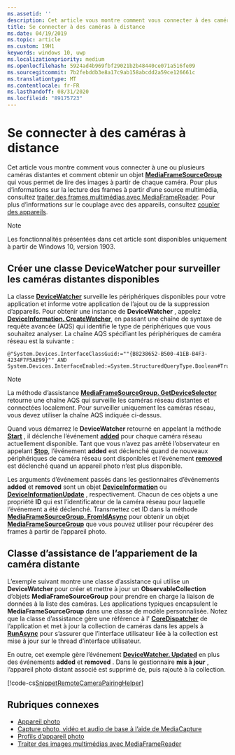 ```yaml
---
ms.assetid: ''
description: Cet article vous montre comment vous connecter à des caméras distantes et comment obtenir un MediaFrameSourceGroup pour récupérer des images à partir de chaque caméra.
title: Se connecter à des caméras à distance
ms.date: 04/19/2019
ms.topic: article
ms.custom: 19H1
keywords: windows 10, uwp
ms.localizationpriority: medium
ms.openlocfilehash: 5924ad4b969fbf29021b2b48440ce071a516fe09
ms.sourcegitcommit: 7b2febddb3e8a17c9ab158abcdd2a59ce126661c
ms.translationtype: MT
ms.contentlocale: fr-FR
ms.lasthandoff: 08/31/2020
ms.locfileid: "89175723"
---
```

# <a name="connect-to-remote-cameras"></a>Se connecter à des caméras à distance

Cet article vous montre comment vous connecter à une ou plusieurs caméras distantes et comment obtenir un objet [**MediaFrameSourceGroup**](/uwp/api/Windows.Media.Capture.Frames.MediaFrameSourceGroup) qui vous permet de lire des images à partir de chaque caméra. Pour plus d’informations sur la lecture des frames à partir d’une source multimédia, consultez [traiter des frames multimédias avec MediaFrameReader](process-media-frames-with-mediaframereader.md). Pour plus d’informations sur le couplage avec des appareils, consultez [coupler des appareils](../devices-sensors/pair-devices.md).

> [!NOTE] 
> Les fonctionnalités présentées dans cet article sont disponibles uniquement à partir de Windows 10, version 1903.

## <a name="create-a-devicewatcher-class-to-watch-for-available-remote-cameras"></a>Créer une classe DeviceWatcher pour surveiller les caméras distantes disponibles

La classe [**DeviceWatcher**](/uwp/api/windows.devices.enumeration.devicewatcher) surveille les périphériques disponibles pour votre application et informe votre application de l’ajout ou de la suppression d’appareils. Pour obtenir une instance de **DeviceWatcher** , appelez [**DeviceInformation. CreateWatcher**](/uwp/api/windows.devices.enumeration.deviceinformation.createwatcher#Windows_Devices_Enumeration_DeviceInformation_CreateWatcher_System_String_), en passant une chaîne de syntaxe de requête avancée (AQS) qui identifie le type de périphériques que vous souhaitez analyser. La chaîne AQS spécifiant les périphériques de caméra réseau est la suivante :

```
@"System.Devices.InterfaceClassGuid:=""{B8238652-B500-41EB-B4F3-4234F7F5AE99}"" AND System.Devices.InterfaceEnabled:=System.StructuredQueryType.Boolean#True"
```

> [!NOTE] 
> La méthode d’assistance [**MediaFrameSourceGroup. GetDeviceSelector**](/uwp/api/windows.media.capture.frames.mediaframesourcegroup.getdeviceselector) retourne une chaîne AQS qui surveille les caméras réseau distantes et connectées localement. Pour surveiller uniquement les caméras réseau, vous devez utiliser la chaîne AQS indiquée ci-dessus.


Quand vous démarrez le **DeviceWatcher** retourné en appelant la méthode [**Start**](/uwp/api/windows.devices.enumeration.devicewatcher.start) , il déclenche l’événement [**added**](/uwp/api/windows.devices.enumeration.devicewatcher.added) pour chaque caméra réseau actuellement disponible. Tant que vous n’avez pas arrêté l’observateur en appelant [**Stop**](/uwp/api/windows.devices.enumeration.devicewatcher.stop), l’événement **added** est déclenché quand de nouveaux périphériques de caméra réseau sont disponibles et l’événement [**removed**](/uwp/api/windows.devices.enumeration.devicewatcher.removed) est déclenché quand un appareil photo n’est plus disponible.

Les arguments d’événement passés dans les gestionnaires d’événements **added** et **removed** sont un objet [**DeviceInformation**](/uwp/api/Windows.Devices.Enumeration.DeviceInformation) ou [**DeviceInformationUpdate**](/uwp/api/windows.devices.enumeration.deviceinformationupdate) , respectivement. Chacun de ces objets a une propriété **ID** qui est l’identificateur de la caméra réseau pour laquelle l’événement a été déclenché. Transmettez cet ID dans la méthode [**MediaFrameSourceGroup. FromIdAsync**](/uwp/api/windows.media.capture.frames.mediaframesourcegroup.fromidasync) pour obtenir un objet [**MediaFrameSourceGroup**](/uwp/api/windows.media.capture.frames.mediaframesourcegroup.fromidasync) que vous pouvez utiliser pour récupérer des frames à partir de l’appareil photo.

## <a name="remote-camera-pairing-helper-class"></a>Classe d’assistance de l’appariement de la caméra distante

L’exemple suivant montre une classe d’assistance qui utilise un **DeviceWatcher** pour créer et mettre à jour un **ObservableCollection** d’objets **MediaFrameSourceGroup** pour prendre en charge la liaison de données à la liste des caméras. Les applications typiques encapsulent le **MediaFrameSourceGroup** dans une classe de modèle personnalisée. Notez que la classe d’assistance gère une référence à l' [**CoreDispatcher**](/uwp/api/Windows.UI.Core.CoreDispatcher) de l’application et met à jour la collection de caméras dans les appels à [**RunAsync**](/uwp/api/windows.ui.core.coredispatcher.runasync) pour s’assurer que l’interface utilisateur liée à la collection est mise à jour sur le thread d’interface utilisateur.

En outre, cet exemple gère l’événement [**DeviceWatcher. Updated**](/uwp/api/windows.devices.enumeration.devicewatcher.updated) en plus des événements **added** et **removed** . Dans le gestionnaire **mis à jour** , l’appareil photo distant associé est supprimé de, puis rajouté à la collection.

[!code-cs[SnippetRemoteCameraPairingHelper](./code/Frames_Win10/Frames_Win10/RemoteCameraPairingHelper.cs#SnippetRemoteCameraPairingHelper)]


## <a name="related-topics"></a>Rubriques connexes

* [Appareil photo](camera.md)
* [Capture photo, vidéo et audio de base à l’aide de MediaCapture](basic-photo-video-and-audio-capture-with-MediaCapture.md)
* [Profils d’appareil photo](https://github.com/Microsoft/Windows-universal-samples/tree/master/Samples/CameraFrames)
* [Traiter des images multimédias avec MediaFrameReader](process-media-frames-with-mediaframereader.md)
 

 